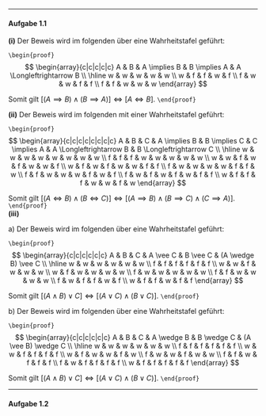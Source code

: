 ***
#### Aufgabe 1.1

**(i)** Der Beweis wird im folgenden über eine Wahrheitstafel geführt:

`\begin{proof}`
$$
\begin{array}{c|c|c|c|c}
A & B & A \implies B & B \implies A & A \Longleftrightarrow B \\
\hline w & w & w & w & w \\
w & f & f & w & f \\
f & w & w & f & f \\
f & f & w & w & w
\end{array}
$$

Somit gilt $[(A \implies B) \wedge (B \implies A)] \Longleftrightarrow [A \Longleftrightarrow B]$.
`\end{proof}`
<br> 

**(ii)** Der Beweis wird im folgenden mit einer Wahrheitstafel geführt:

`\begin{proof}`
$$
\begin{array}{c|c|c|c|c|c|c|c}
A & B & C & A \implies B & B \implies C & C \implies A & A \Longleftrightarrow B & B \Longleftrightarrow C \\
\hline w & w & w & w & w & w & w & w \\
f & f & f & w & w & w & w & w \\
w & w & f & w & f & w & w & f \\
w & f & w & f & w & w & f & f \\
f & w & w & w & w & f & f & w \\
f & f & w & w & w & f & w & f \\
f & w & f & w & f & w & f & f \\
w & f & f & f & w & w & f & w
\end{array}
$$

Somit gilt $[(A \Longleftrightarrow B) \wedge (B \Longleftrightarrow C)] \Longleftrightarrow [(A \implies B) \wedge (B \implies C) \wedge (C \implies A)]$.
`\end{proof}`
<br> 
**(iii)**

a) Der Beweis wird im folgenden über eine Wahrheitstafel geführt:

`\begin{proof}`
$$
\begin{array}{c|c|c|c|c|c}
A & B & C & A \vee C & B \vee C & (A \wedge B) \vee C \\
\hline w & w & w & w & w & w \\
f & f & f & f & f & f \\
w & w & f & w & w & w \\
w & f & w & w & w & w \\
f & w & w & w & w & w \\
f & f & w & w & w & w \\
f & w & f & f & w & f \\
w & f & f & w & f & f
\end{array}
$$

Somit gilt $[(A \wedge B) \vee C] \Longleftrightarrow [(A \vee C) \wedge (B \vee C)]$.
`\end{proof}`

b) Der Beweis wird im folgenden über eine Wahrheitstafel geführt:

`\begin{proof}`
$$
\begin{array}{c|c|c|c|c|c}
A & B & C & A \wedge B & B \wedge C & (A \vee B) \wedge C \\
\hline w & w & w & w & w & w \\
f & f & f & f & f & f \\
w & w & f & f & f & f \\
w & f & w & w & f & w \\
f & w & w & f & w & w \\
f & f & w & f & f & f \\
f & w & f & f & f & f \\
w & f & f & f & f & f
\end{array}
$$

Somit gilt $[(A \wedge B) \vee C] \Longleftrightarrow [(A \vee C) \wedge (B \vee C)]$.
`\end{proof}`

***
#### Aufgabe 1.2

